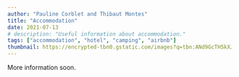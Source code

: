 ```yaml
---
author: "Pauline Corblet and Thibaut Montes"
title: "Accommodation"
date: 2021-07-13
# description: "Useful information about accommodation."
tags: ["accommodation", "hotel", "camping", "airbnb"]
thumbnail: https://encrypted-tbn0.gstatic.com/images?q=tbn:ANd9GcTH5kXJ5k9-_1dsgdCitoMcAW7hVTd6ukhYPJruKYjbaY8DgBAp
---
```


More information soon.